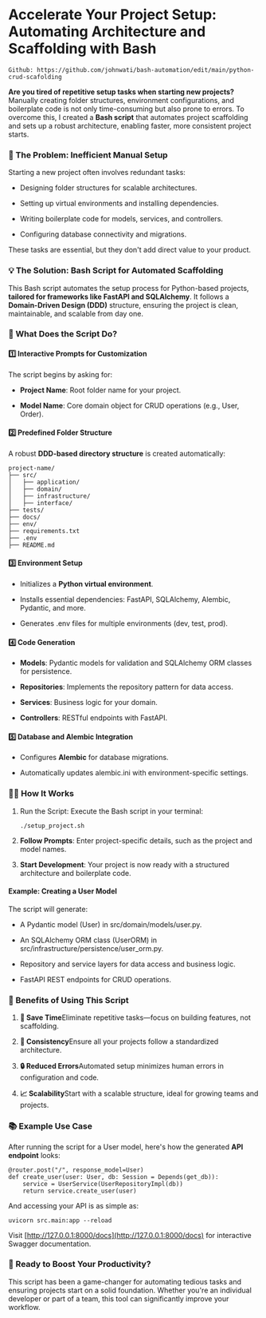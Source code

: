 Accelerate Your Project Setup: Automating Architecture and Scaffolding with Bash
================================================================================

    Github: https://github.com/johnwati/bash-automation/edit/main/python-crud-scafolding

**Are you tired of repetitive setup tasks when starting new projects?** Manually creating folder structures, environment configurations, and boilerplate code is not only time-consuming but also prone to errors. To overcome this, I created a **Bash script** that automates project scaffolding and sets up a robust architecture, enabling faster, more consistent project starts.

### 🚀 The Problem: Inefficient Manual Setup

Starting a new project often involves redundant tasks:

*   Designing folder structures for scalable architectures.
    
*   Setting up virtual environments and installing dependencies.
    
*   Writing boilerplate code for models, services, and controllers.
    
*   Configuring database connectivity and migrations.
    

These tasks are essential, but they don't add direct value to your product.

### 💡 The Solution: Bash Script for Automated Scaffolding

This Bash script automates the setup process for Python-based projects, **tailored for frameworks like FastAPI and SQLAlchemy**. It follows a **Domain-Driven Design (DDD)** structure, ensuring the project is clean, maintainable, and scalable from day one.

### 🔧 What Does the Script Do?

#### 1️⃣ **Interactive Prompts for Customization**

The script begins by asking for:

*   **Project Name**: Root folder name for your project.
    
*   **Model Name**: Core domain object for CRUD operations (e.g., User, Order).
    

#### 2️⃣ **Predefined Folder Structure**

A robust **DDD-based directory structure** is created automatically:

    project-name/
    ├── src/
    │   ├── application/
    │   ├── domain/
    │   ├── infrastructure/
    │   ├── interface/
    ├── tests/
    ├── docs/
    ├── env/
    ├── requirements.txt
    ├── .env
    ├── README.md


#### 3️⃣ **Environment Setup**

*   Initializes a **Python virtual environment**.
    
*   Installs essential dependencies: FastAPI, SQLAlchemy, Alembic, Pydantic, and more.
    
*   Generates .env files for multiple environments (dev, test, prod).
    

#### 4️⃣ **Code Generation**

*   **Models**: Pydantic models for validation and SQLAlchemy ORM classes for persistence.
    
*   **Repositories**: Implements the repository pattern for data access.
    
*   **Services**: Business logic for your domain.
    
*   **Controllers**: RESTful endpoints with FastAPI.
    

#### 5️⃣ **Database and Alembic Integration**

*   Configures **Alembic** for database migrations.
    
*   Automatically updates alembic.ini with environment-specific settings.
    

### 🧑‍💻 How It Works

1.  Run the Script: Execute the Bash script in your terminal:

        ./setup_project.sh

2.  **Follow Prompts**: Enter project-specific details, such as the project and model names.
    
3.  **Start Development**: Your project is now ready with a structured architecture and boilerplate code.
    

#### Example: Creating a User Model

The script will generate:

*   A Pydantic model (User) in src/domain/models/user.py.
    
*   An SQLAlchemy ORM class (UserORM) in src/infrastructure/persistence/user\_orm.py.
    
*   Repository and service layers for data access and business logic.
    
*   FastAPI REST endpoints for CRUD operations.
    

### 🌟 Benefits of Using This Script

1.  **🚀 Save Time**Eliminate repetitive tasks—focus on building features, not scaffolding.
    
2.  **🔄 Consistency**Ensure all your projects follow a standardized architecture.
    
3.  **🔒 Reduced Errors**Automated setup minimizes human errors in configuration and code.
    
4.  **📈 Scalability**Start with a scalable structure, ideal for growing teams and projects.
    

### 📚 Example Use Case

After running the script for a User model, here's how the generated **API endpoint** looks:

    @router.post("/", response_model=User)
    def create_user(user: User, db: Session = Depends(get_db)):
        service = UserService(UserRepositoryImpl(db))
        return service.create_user(user)


And accessing your API is as simple as:

    uvicorn src.main:app --reload
    

Visit [http://127.0.0.1:8000/docs](http://127.0.0.1:8000/docs) for interactive Swagger documentation.

### 🚀 Ready to Boost Your Productivity?

This script has been a game-changer for automating tedious tasks and ensuring projects start on a solid foundation. Whether you're an individual developer or part of a team, this tool can significantly improve your workflow.
